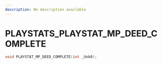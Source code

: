 ```yaml
---
description: No description available 
---
```


# PLAYSTATS\_PLAYSTAT_MP_DEED_COMPLETE

```cpp
void PLAYSTAT_MP_DEED_COMPLETE(int _Unk0);
```